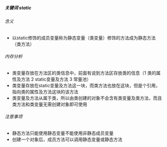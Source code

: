 
#####  关键词 static
######  含义
-  以static修饰的成员变量称为静态变量（类变量）修饰的方法成为静态方法（类方法）
######  内存分析
-  类变量存放在方法区的类信息中，前面有说到方法区存放类的信息（1 类的属性及方法 2 static变量及方法 3 常量池）
-  类变量存放在static变量及方法这一块，而类方法也放在这块，但是个引用，指向类的属性及方法这块的该方法
-  类变量及方法从属于类，所以由类创建的对象不会含有类变量及类方法，而且类方法和类变量无需创建对象即可使用
######  注意事项
- 静态方法只能使用静态变量不能使用非静态成员变量
- 创建一个对象后，成员方法可以调用静态变量或静态方法
